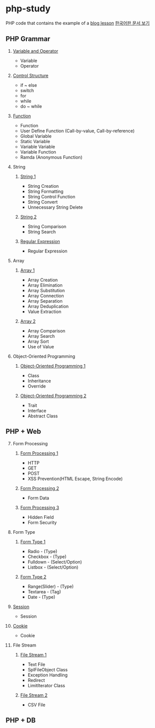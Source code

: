 php-study
========================

PHP code that contains the example of a [blog lesson](https://blog.naver.com/kckyoung2)
[한국어판 문서 보기](https://github.com/kennent/PHP-Study/tree/lang_kr)
## PHP Grammar
1. [Variable and Operator](https://blog.naver.com/kckyoung2/221175832999)
    - Variable
    - Operator

2. [Control Structure](https://blog.naver.com/kckyoung2/221176644686)
    - if ~ else
    - switch
    - for
    - while
    - do ~ while  

3. [Function](https://blog.naver.com/kckyoung2/221177421144)
    - Function
    - User Define Function (Call-by-value, Call-by-reference)
    - Global Variable
    - Static Variable
    - Variable Variable
    - Variable Function
    - Ramda (Anonymous Function)  

4. String
    1. [String 1](https://blog.naver.com/kckyoung2/221178952145)
        - String Creation
        - String Formatting
        - String Control Function
        - String Convert
        - Unnecessary String Delete

    2. [String 2](https://blog.naver.com/kckyoung2/221179405269)
        - String Comparison
        - String Search

    3. [Regular Expression](https://blog.naver.com/kckyoung2/221179755604)
        - Regular Expression

5. Array
    1. [Array 1](https://blog.naver.com/kckyoung2/221180080213)
        - Array Creation
        - Array Elimination
        - Array Substitution
        - Array Connection
        - Array Separation
        - Array Deduplication
        - Value Extraction

    2. [Array 2](https://blog.naver.com/kckyoung2/221180901098)
        - Array Comparison
        - Array Search
        - Array Sort
        - Use of Value

6. Object-Oriented Programming
    1. [Object-Oriented Programming 1](https://blog.naver.com/kckyoung2/221182373965)
        - Class
        - Inheritance
        - Override

    2. [Object-Oriented Programming 2](https://blog.naver.com/kckyoung2/221183167762)
        - Trait
        - Interface
        - Abstract Class
  
## PHP + Web  
7. Form Processing
    1. [Form Processing 1](https://blog.naver.com/kckyoung2/221185249177)
        - HTTP
        - GET
        - POST
        - XSS Prevention(HTML Escape, String Encode)

    2. [Form Processing 2](https://blog.naver.com/kckyoung2/221186538023)
        - Form Data

    3. [Form Processing 3](https://blog.naver.com/kckyoung2/221186687459)
        - Hidden Field
        - Form Security

8. Form Type
    1. [Form Type 1](https://blog.naver.com/kckyoung2/221188278282)
        - Radio - (Type)
        - Checkbox - (Type)
        - Fulldown - (Select/Option)
        - Listbox - (Select/Option)

    2. [Form Type 2](https://blog.naver.com/kckyoung2/221189073260)
        - Range(Slider) - (Type)
        - Textarea - (Tag)
        - Date - (Type)

9. [Session](https://blog.naver.com/kckyoung2/221189195700)
    - Session

10. [Cookie](https://blog.naver.com/kckyoung2/221190250621)
    - Cookie

11. File Stream
    1. [File Stream 1](https://blog.naver.com/kckyoung2/221191074672)
        - Text File
        - SplFileObject Class
        - Exception Handling
        - Redirect
        - LimitIterator Class

    2. [File Stream 2](https://blog.naver.com/kckyoung2/221192081853)
        - CSV File
  
## PHP + DB